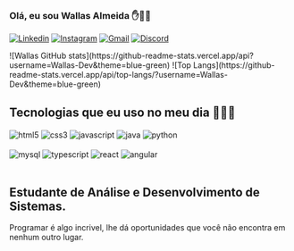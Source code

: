 ### Olá, eu sou Wallas Almeida ✋👨‍💻

[![Linkedin](https://img.shields.io/badge/LinkedIn-0077B5?style=for-the-badge&logo=linkedin&logoColor=white)](https://www.linkedin.com/in/wallas-almeida-003083249/)
[![Instagram](https://img.shields.io/badge/Instagram-E4405F?style=for-the-badge&logo=instagram&logoColor=white)](https://www.instagram.com/wallas_dev/)
[![Gmail](https://img.shields.io/badge/Gmail-D14836?style=for-the-badge&logo=gmail&logoColor=white)](mailto:wallasalmeida607@gmail.com)
[![Discord](https://img.shields.io/badge/Discord-7289DA?style=for-the-badge&logo=discord&logoColor=white)](https://discord.gg/dzuKEZTVZg)

<div style="display: flex">
    ![Wallas GitHub stats](https://github-readme-stats.vercel.app/api?username=Wallas-Dev&theme=blue-green)
    ![Top Langs](https://github-readme-stats.vercel.app/api/top-langs/?username=Wallas-Dev&theme=blue-green)
</div>


## Tecnologias que eu uso no meu dia 👨‍💻😍

<div style="display: inline_block">
    <img align="center" alt="html5" src="https://img.shields.io/badge/HTML5-E34F26?style=for-the-badge&logo=html5&logoColor=white"/>
    <img align="center" alt="css3" src="https://img.shields.io/badge/CSS3-1572B6?style=for-the-badge&logo=css3&logoColor=white"/>
    <img align="center" alt="javascript" src="https://img.shields.io/badge/JavaScript-F7DF1E?style=for-the-badge&logo=javascript&logoColor=black"/>
    <img align="center" alt="java" src="https://img.shields.io/badge/Java-ED8B00?style=for-the-badge&logo=openjdk&logoColor=white"/>
    <img align="center" alt="python" src="https://img.shields.io/badge/Python-3776AB?style=for-the-badge&logo=python&logoColor=white"/>
</div><br/>
<div style="display: inline_block">
    <img align="center" alt="mysql" src="https://img.shields.io/badge/MySQL-00000F?style=for-the-badge&logo=mysql&logoColor=white"/>
    <img align="center" alt="typescript" src="https://img.shields.io/badge/TypeScript-007ACC?style=for-the-badge&logo=typescript&logoColor=white"/>
    <img align="center" alt="react" src="https://img.shields.io/badge/React-20232A?style=for-the-badge&logo=react&logoColor=61DAFB"/>
    <img align="center" alt="angular" src="https://img.shields.io/badge/Angular-DD0031?style=for-the-badge&logo=angular&logoColor=white"/>
</div><br/>

## Estudante de Análise e Desenvolvimento de Sistemas. 
Programar é algo incrivel, lhe dá oportunidades que você não encontra em nenhum outro lugar.
